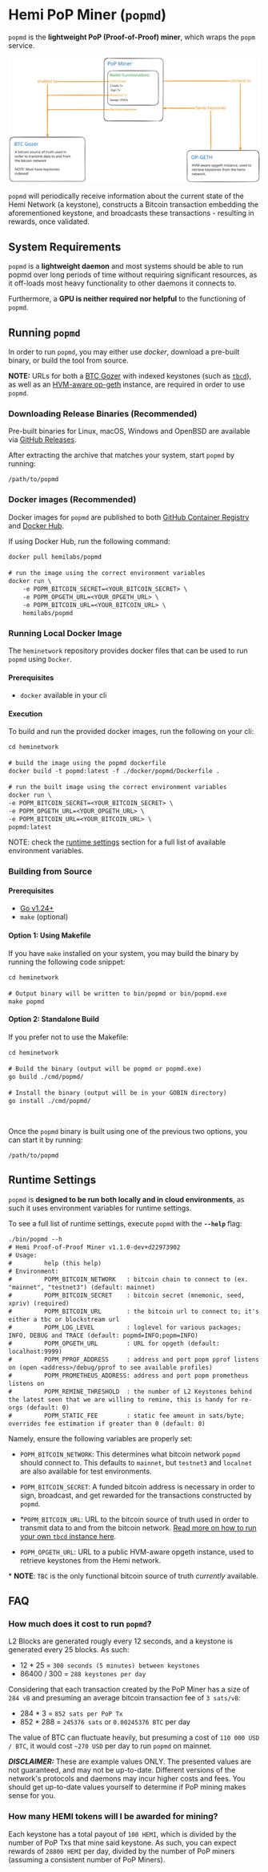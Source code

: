 # Hemi PoP Miner (`popmd`)

`popmd` is the **lightweight PoP (Proof-of-Proof) miner**, which wraps the `popm` service.

![PoP Miner architecture](images/popminer.svg)

`popmd` will periodically receive information about the current state of the Hemi Network (a keystone), constructs
a Bitcoin transaction embedding the aforementioned keystone, and broadcasts these transactions - resulting in
rewards, once validated.

## System Requirements

`popmd` is a **lightweight daemon** and most systems should be able to run popmd over long periods of time without
requiring significant resources, as it off-loads most heavy functionality to other daemons it connects to.

Furthermore, a **GPU is neither required nor helpful** to the functioning of `popmd`.

## Running `popmd`

In order to run `popmd`, you may either use _docker_, download a pre-built binary, or build the tool from source.

**NOTE:** URLs for both a [BTC Gozer](../../bitcoin/wallet/README.md) with indexed keystones (such as [
`tbcd`]((../tbcd/README.md).)), as well as an [HVM-aware op-geth](https://github.com/hemilabs/op-geth) instance, are
required in order to use `popmd`.

### Downloading Release Binaries (Recommended)

Pre-built binaries for Linux, macOS, Windows and OpenBSD are available
via [GitHub Releases](https://github.com/hemilabs/heminetwork/releases).

After extracting the archive that matches your system, start `popmd` by running:

```shell
/path/to/popmd
```

### Docker images (Recommended)

Docker images for `popmd` are published to
both [GitHub Container Registry](https://github.com/orgs/hemilabs/packages/container/package/popmd)
and [Docker Hub](https://hub.docker.com/r/hemilabs/popmd).

If using Docker Hub, run the following command:

```shell
docker pull hemilabs/popmd

# run the image using the correct environment variables
docker run \
	-e POPM_BITCOIN_SECRET=<YOUR_BITCOIN_SECRET> \
	-e POPM_OPGETH_URL=<YOUR_OPGETH_URL> \
	-e POPM_BITCOIN_URL=<YOUR_BITCOIN_URL> \
	hemilabs/popmd
```

### Running Local Docker Image

The `heminetwork` repository provides docker files that can be used to run `popmd` using `Docker`.

#### Prerequisites

- `docker` available in your cli

#### Execution

To build and run the provided docker images, run the following on your cli:

```shell
cd heminetwork

# build the image using the popmd dockerfile
docker build -t popmd:latest -f ./docker/popmd/Dockerfile .

# run the built image using the correct environment variables
docker run \
-e POPM_BITCOIN_SECRET=<YOUR_BITCOIN_SECRET> \
-e POPM_OPGETH_URL=<YOUR_OPGETH_URL> \
-e POPM_BITCOIN_URL=<YOUR_BITCOIN_URL> \
popmd:latest
```

NOTE: check the [runtime settings](#runtime-settings) section for a full list of available environment variables.

### Building from Source

#### Prerequisites

- [Go v1.24+](https://go.dev/dl/)
- `make` (optional)

#### Option 1: Using Makefile

If you have `make` installed on your system, you may build the binary by running the following code snippet:

```shell
cd heminetwork

# Output binary will be written to bin/popmd or bin/popmd.exe
make popmd
```

#### Option 2: Standalone Build

If you prefer not to use the Makefile:

```shell
cd heminetwork

# Build the binary (output will be popmd or popmd.exe)
go build ./cmd/popmd/

# Install the binary (output will be in your GOBIN directory)
go install ./cmd/popmd/
```

<br>

Once the `popmd` binary is built using one of the previous two options, you can start it by running:

```shell
/path/to/popmd
```

## Runtime Settings

`popmd` is **designed to be run both locally and in cloud environments**, as such it uses environment variables for
runtime settings.

To see a full list of runtime settings, execute `popmd` with the **`--help`** flag:

```shell
./bin/popmd --h
# Hemi Proof-of-Proof Miner v1.1.0-dev+d22973902
# Usage:
#         help (this help)
# Environment:
#         POPM_BITCOIN_NETWORK   : bitcoin chain to connect to (ex. "mainnet", "testnet3") (default: mainnet)
#         POPM_BITCOIN_SECRET    : bitcoin secret (mnemonic, seed, xpriv) (required) 
#         POPM_BITCOIN_URL       : the bitcoin url to connect to; it's either a tbc or blockstream url 
#         POPM_LOG_LEVEL         : loglevel for various packages; INFO, DEBUG and TRACE (default: popmd=INFO;popm=INFO)
#         POPM_OPGETH_URL        : URL for opgeth (default: localhost:9999)
#         POPM_PPROF_ADDRESS     : address and port popm pprof listens on (open <address>/debug/pprof to see available profiles) 
#         POPM_PROMETHEUS_ADDRESS: address and port popm prometheus listens on 
#         POPM_REMINE_THRESHOLD  : the number of L2 Keystones behind the latest seen that we are willing to remine, this is handy for re-orgs (default: 0)
#         POPM_STATIC_FEE        : static fee amount in sats/byte; overrides fee estimation if greater than 0 (default: 0)
```

Namely, ensure the following variables are properly set:

- `POPM_BITCOIN_NETWORK`: This determines what bitcoin network `popmd` should connect to. This defaults to `mainnet`,
  but `testnet3` and `localnet` are also available for test environments.

- `POPM_BITCOIN_SECRET`: A funded bitcoin address is necessary in order to sign, broadcast, and get rewarded for the
  transactions constructed by `popmd`.

- *`POPM_BITCOIN_URL`: URL to the bitcoin source of truth used in order to transmit data to and from the bitcoin
  network. [Read more on how to run your own `tbcd` instance here](../tbcd/README.md).

- `POPM_OPGETH_URL`: URL to a public HVM-aware opgeth instance, used to retrieve keystones from the Hemi network.

\* **NOTE**: `TBC` is the only functional bitcoin source of truth _currently_ available.

## FAQ

### How much does it cost to run `popmd`?

L2 Blocks are generated rougly every 12 seconds, and a keystone is generated every 25 blocks. As such:

- 12 * 25 = `300 seconds (5 minutes) between keystones`
- 86400 / 300 = `288 keystones per day`

Considering that each transaction created by the PoP Miner has a size of `284 vB` and presuming an average bitcoin
transaction fee of `3 sats/vB`:

- 284 * 3 = `852 sats per PoP Tx`
- 852 * 288 = `245376 sats` or `0.00245376 BTC` per day

The value of BTC can fluctuate heavily, but presuming a cost of `110 000 USD / BTC`, it would cost `~270 USD` per day to
run `popmd` on mainnet.

_**DISCLAIMER:**_ These are example values ONLY. The presented values are not guaranteed, and may not be up-to-date.
Different versions of the network's protocols and daemons may incur higher costs and fees. You should get up-to-date
values yourself to determine if PoP mining makes sense for you.

### How many HEMI tokens will I be awarded for mining?

Each keystone has a total payout of `100 HEMI`, which is divided by the number of PoP Txs that mine said keystone. As
such, you can expect rewards of `28800 HEMI` per day, divided by the number of PoP miners (assuming a consistent
number of PoP Miners).
